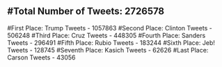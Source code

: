 #Total Number of Tweets: 2726578 
---
#First Place: Trump Tweets - 1057863
#Second Place: Clinton Tweets - 506248
#Third Place: Cruz Tweets - 448305
#Fourth Place: Sanders Tweets - 296491
#Fifth Place: Rubio Tweets - 183244
#Sixth Place: Jeb! Tweets - 128745
#Seventh Place: Kasich Tweets - 62626
#Last Place: Carson Tweets - 43056
